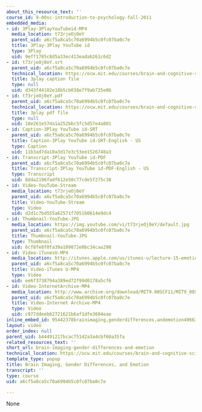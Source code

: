 ```yaml
---
about_this_resource_text: ''
course_id: 9-00sc-introduction-to-psychology-fall-2011
embedded_media:
- id: 3Play-3PlayYouTubeid-MP4
  media_location: t73rjeOj0eY
  parent_uid: a6cf5a8ca5c70a6994b5c0fc07ba0c7e
  title: 3Play-3Play YouTube id
  type: 3Play
  uid: 9eff1785c8d5a33ec413eadab261c6d2
- id: t73rjeOj0eY.srt
  parent_uid: a6cf5a8ca5c70a6994b5c0fc07ba0c7e
  technical_location: https://ocw.mit.edu/courses/brain-and-cognitive-sciences/9-00sc-introduction-to-psychology-fall-2011/emotion-motivation/brain-imaging-gender-differences-and-emotion/t73rjeOj0eY.srt
  title: 3play caption file
  type: null
  uid: d343f44102e18b5cb038e7f9ab725e06
- id: t73rjeOj0eY.pdf
  parent_uid: a6cf5a8ca5c70a6994b5c0fc07ba0c7e
  technical_location: https://ocw.mit.edu/courses/brain-and-cognitive-sciences/9-00sc-introduction-to-psychology-fall-2011/emotion-motivation/brain-imaging-gender-differences-and-emotion/t73rjeOj0eY.pdf
  title: 3play pdf file
  type: null
  uid: 18e261e57da1a252bbc5fc5d57e4a801
- id: Caption-3Play YouTube id-SRT
  parent_uid: a6cf5a8ca5c70a6994b5c0fc07ba0c7e
  title: Caption-3Play YouTube id-SRT-English - US
  type: Caption
  uid: 11b3ad7da10a3d17e3c53ee1526748a3
- id: Transcript-3Play YouTube id-PDF
  parent_uid: a6cf5a8ca5c70a6994b5c0fc07ba0c7e
  title: Transcript-3Play YouTube id-PDF-English - US
  type: Transcript
  uid: 8d4a2196fadf612e50c77cde5f275c38
- id: Video-YouTube-Stream
  media_location: t73rjeOj0eY
  parent_uid: a6cf5a8ca5c70a6994b5c0fc07ba0c7e
  title: Video-YouTube-Stream
  type: Video
  uid: d2d1c7bd555a62571f7051b0614e9dc4
- id: Thumbnail-YouTube-JPG
  media_location: https://img.youtube.com/vi/t73rjeOj0eY/default.jpg
  parent_uid: a6cf5a8ca5c70a6994b5c0fc07ba0c7e
  title: Thumbnail-YouTube-JPG
  type: Thumbnail
  uid: 6cf8fe8f0fa39a109872e0bc34caa298
- id: Video-iTunesU-MP4
  media_location: http://itunes.apple.com/us/itunes-u/lecture-15-emotion-motivation/id501335817?i=111090558
  parent_uid: a6cf5a8ca5c70a6994b5c0fc07ba0c7e
  title: Video-iTunes U-MP4
  type: Video
  uid: ee6f3738794a389ed72f99d0178a5cf6
- id: Video-InternetArchive-MP4
  media_location: http://www.archive.org/download/MIT9.00SCF11/MIT9_00SCF11_lec15_300k.mp4
  parent_uid: a6cf5a8ca5c70a6994b5c0fc07ba0c7e
  title: Video-Internet Archive-MP4
  type: Video
  uid: c977ddeeb62721621b6af1dfe3604eae
inline_embed_id: 95442378brainimaging,genderdifferences,andemotion4966363
layout: video
order_index: null
parent_uid: b44491217bcac75142a3a4cbf60a35fa
related_resources_text: ''
short_url: brain-imaging-gender-differences-and-emotion
technical_location: https://ocw.mit.edu/courses/brain-and-cognitive-sciences/9-00sc-introduction-to-psychology-fall-2011/emotion-motivation/brain-imaging-gender-differences-and-emotion
template_type: popup
title: Brain Imaging, Gender Differences, and Emotion
transcript: ''
type: course
uid: a6cf5a8ca5c70a6994b5c0fc07ba0c7e

---
```

None